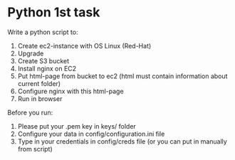 # Python 1st task
Write a python script to:
1. Create ec2-instance with OS Linux (Red-Hat)
2. Upgrade
3. Create S3 bucket
4. Install nginx on EC2
5. Put html-page from bucket to ec2 (html must contain information about current folder)
6. Configure nginx with this html-page
7. Run in browser

Before you run:
1. Please put your .pem key in keys/ folder
2. Configure your data in config/configuration.ini file
3. Type in your credentials in config/creds file (or you can put in manually from script)
